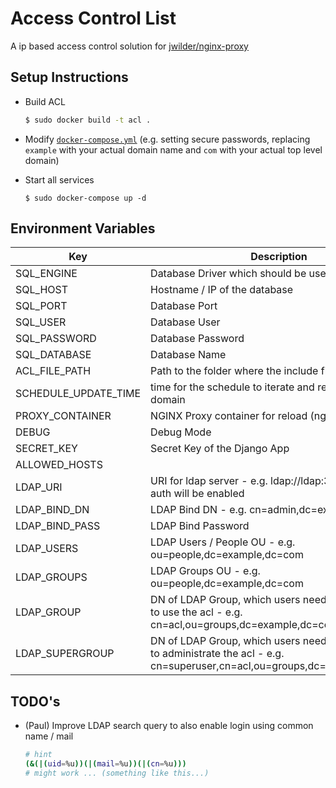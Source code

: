 # Access Control List
A ip based access control solution for [jwilder/nginx-proxy](https://github.com/nginx-proxy/nginx-proxy)

## Setup Instructions
* Build ACL
  ```bash
  $ sudo docker build -t acl .
  ```

* Modify [`docker-compose.yml`](./docker-compose.yml) (e.g. setting secure passwords, replacing `example` with your actual domain name and `com` with your actual top level domain)

* Start all services
  ```
  $ sudo docker-compose up -d
  ```

## Environment Variables

| Key                  | Description                                                                                                                       | Default Value                 |
|----------------------|-----------------------------------------------------------------------------------------------------------------------------------|-------------------------------|
| SQL_ENGINE           | Database Driver which should be used                                                                                              | django.db.backends.postgresql |
| SQL_HOST             | Hostname / IP of the database                                                                                                     |                               |
| SQL_PORT             | Database Port                                                                                                                     | 5432                          |
| SQL_USER             | Database User                                                                                                                     | acl                           |
| SQL_PASSWORD         | Database Password                                                                                                                 |                               |
| SQL_DATABASE         | Database Name                                                                                                                     | acl                           |
| ACL_FILE_PATH        | Path to the folder where the include files are                                                                                    |                               |
| SCHEDULE_UPDATE_TIME | time for the schedule to iterate and request an ip for a domain                                                                   | 300 (seconds)                 |
| PROXY_CONTAINER      | NGINX Proxy container for reload (nginx -s reload)                                                                                |                               |
| DEBUG                | Debug Mode                                                                                                                        | 0 / False                     |
| SECRET_KEY           | Secret Key of the Django App                                                                                                      | [autogenerated]               |
| ALLOWED_HOSTS        |                                                                                                                                   | 0.0.0.0                       |
| LDAP_URI             | URI for ldap server - e.g. ldap://ldap:389 - if set ldap auth will be enabled                                                     |                               |
| LDAP_BIND_DN         | LDAP Bind DN - e.g. cn=admin,dc=example,dc=com                                                                                    |                               |
| LDAP_BIND_PASS       | LDAP Bind Password                                                                                                                |                               |
| LDAP_USERS           | LDAP Users / People OU - e.g. ou=people,dc=example,dc=com                                                                         |                               |
| LDAP_GROUPS          | LDAP Groups OU - e.g. ou=people,dc=example,dc=com                                                                                 |                               |
| LDAP_GROUP           | DN of LDAP Group, which users need to be member of to use the acl - e.g. cn=acl,ou=groups,dc=example,dc=com                       |                               |
| LDAP_SUPERGROUP      | DN of LDAP Group, which users need to be member of to administrate the acl - e.g. cn=superuser,cn=acl,ou=groups,dc=example,dc=com |                               |


## TODO's
* (Paul) Improve LDAP search query to also enable login using common name / mail
  ```bash
  # hint
  (&(|(uid=%u))(|(mail=%u))(|(cn=%u)))
  # might work ... (something like this...)
  ```
